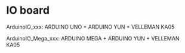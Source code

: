 # IO board 

ArduinoIO_xxx: ARDUINO UNO + ARDUINO YUN + VELLEMAN KA05

ArduinoIO_Mega_xxx: ARDUINO MEGA + ARDUINO YUN + VELLEMAN KA05
